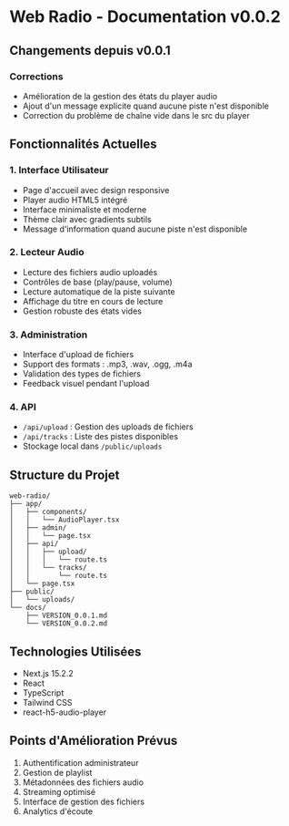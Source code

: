 # Web Radio - Documentation v0.0.2

## Changements depuis v0.0.1

### Corrections
- Amélioration de la gestion des états du player audio
- Ajout d'un message explicite quand aucune piste n'est disponible
- Correction du problème de chaîne vide dans le src du player

## Fonctionnalités Actuelles

### 1. Interface Utilisateur
- Page d'accueil avec design responsive
- Player audio HTML5 intégré
- Interface minimaliste et moderne
- Thème clair avec gradients subtils
- Message d'information quand aucune piste n'est disponible

### 2. Lecteur Audio
- Lecture des fichiers audio uploadés
- Contrôles de base (play/pause, volume)
- Lecture automatique de la piste suivante
- Affichage du titre en cours de lecture
- Gestion robuste des états vides

### 3. Administration
- Interface d'upload de fichiers
- Support des formats : .mp3, .wav, .ogg, .m4a
- Validation des types de fichiers
- Feedback visuel pendant l'upload

### 4. API
- `/api/upload` : Gestion des uploads de fichiers
- `/api/tracks` : Liste des pistes disponibles
- Stockage local dans `/public/uploads`

## Structure du Projet

```
web-radio/
├── app/
│   ├── components/
│   │   └── AudioPlayer.tsx
│   ├── admin/
│   │   └── page.tsx
│   ├── api/
│   │   ├── upload/
│   │   │   └── route.ts
│   │   └── tracks/
│   │       └── route.ts
│   └── page.tsx
├── public/
│   └── uploads/
└── docs/
    ├── VERSION_0.0.1.md
    └── VERSION_0.0.2.md
```

## Technologies Utilisées
- Next.js 15.2.2
- React
- TypeScript
- Tailwind CSS
- react-h5-audio-player

## Points d'Amélioration Prévus
1. Authentification administrateur
2. Gestion de playlist
3. Métadonnées des fichiers audio
4. Streaming optimisé
5. Interface de gestion des fichiers
6. Analytics d'écoute 